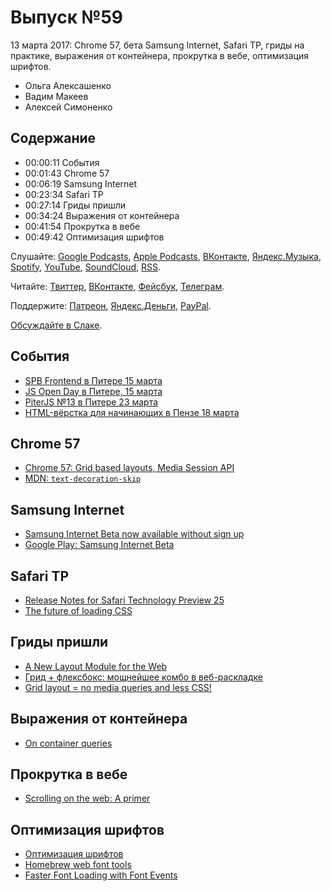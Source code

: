 # Выпуск №59

13 марта 2017: Chrome 57, бета Samsung Internet, Safari TP, гриды на практике, выражения от контейнера, прокрутка в вебе, оптимизация шрифтов.

- Ольга Алексашенко
- Вадим Макеев
- Алексей Симоненко

## Содержание

- 00:00:11 События
- 00:01:43 Chrome 57
- 00:06:19 Samsung Internet
- 00:23:34 Safari TP
- 00:27:14 Гриды пришли
- 00:34:24 Выражения от контейнера
- 00:41:54 Прокрутка в вебе
- 00:49:42 Оптимизация шрифтов

Слушайте: [Google Podcasts](https://podcasts.google.com/?feed=aHR0cHM6Ly93ZWItc3RhbmRhcmRzLnJ1L3BvZGNhc3QvZmVlZC8), [Apple Podcasts](https://itunes.apple.com/podcast/id1080500016), [ВКонтакте](https://vk.com/podcasts-32017543), [Яндекс.Музыка](https://music.yandex.ru/album/6245956), [Spotify](https://open.spotify.com/show/3rzAcADjpBpXt73L0epTjV), [YouTube](https://www.youtube.com/playlist?list=PLMBnwIwFEFHcwuevhsNXkFTcadeX5R1Go), [SoundCloud](https://soundcloud.com/web-standards), [RSS](https://web-standards.ru/podcast/feed/).

Читайте: [Твиттер](https://twitter.com/webstandards_ru), [ВКонтакте](https://vk.com/webstandards_ru), [Фейсбук](https://www.facebook.com/webstandardsru), [Телеграм](https://t.me/webstandards_ru).

Поддержите: [Патреон](https://www.patreon.com/webstandards_ru), [Яндекс.Деньги](https://money.yandex.ru/to/41001119329753), [PayPal](https://www.paypal.me/pepelsbey).

[Обсуждайте в Слаке](http://slack.web-standards.ru/).

## События

- [SPB Frontend в Питере 15 марта](https://vk.com/spb_frontend_birthday_170315)
- [JS Open Day в Питере, 15 марта](https://events.epam.com/events/js-open-day)
- [PiterJS №13 в Питере 23 марта](https://meetabit.com/events/piterjs-13)
- [HTML-вёрстка для начинающих в Пензе 18 марта](https://vk.com/mkhtmlverstka)

## Chrome 57

- [Chrome 57: Grid based layouts, Media Session API](https://youtu.be/57Scec2XPd0)
- [MDN: `text-decoration-skip`](https://developer.mozilla.org/en-US/docs/Web/CSS/text-decoration-skip)

## Samsung Internet

- [Samsung Internet Beta now available without sign up](https://medium.com/p/e0d5d4010838)
- [Google Play: Samsung Internet Beta](https://play.google.com/store/apps/details?id=com.sec.android.app.sbrowser.beta)

## Safari TP

- [Release Notes for Safari Technology Preview 25](https://webkit.org/blog/7432/release-notes-for-safari-technology-preview-25/)
- [The future of loading CSS](https://jakearchibald.com/2016/link-in-body/)

## Гриды пришли

- [A New Layout Module for the Web](https://webkit.org/blog/7434/css-grid-layout-a-new-layout-module-for-the-web/)
- [Грид + флексбокс: мощнейшее комбо в веб-раскладке](http://css-live.ru/articles-css/grid-fleksboks-moshhnejshee-kombo-v-veb-raskladke.html)
- [Grid layout = no media queries and less CSS!](https://twitter.com/guilh/status/839625256750940160)

## Выражения от контейнера

- [On container queries](https://ethanmarcotte.com/wrote/on-container-queries/)

## Прокрутка в вебе

- [Scrolling on the web: A primer](https://blogs.windows.com/msedgedev/2017/03/08/scrolling-on-the-web/)

## Оптимизация шрифтов

- [Оптимизация шрифтов](http://nicothin.pro/page/webfonts-min)
- [Homebrew web font tools](https://github.com/bramstein/homebrew-webfonttools)
- [Faster Font Loading with Font Events](https://jonsuh.com/blog/font-loading-with-font-events/)
